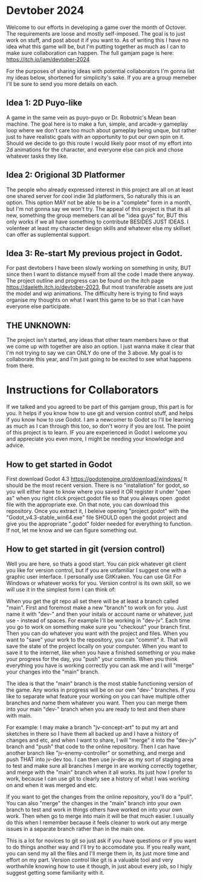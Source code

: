 # Devtober 2024
Welcome to our efforts in developing a game over the month of Octover. The requirements are loose and mostly self-imposed. The goal is to just work on stuff, and post about it if you want to. As of writing this I have no idea what this game will be, but I'm putting together as much as I can to make sure collaboration can happen. The full gamjam page is here: https://itch.io/jam/devtober-2024

For the purposes of sharing ideas with potential collaborators I'm gonna list my ideas below, shortened for simplicity's sake. If you are a group memeber I'll be sure to send you more details on each.

## Idea 1: 2D Puyo-like
A game in the same vein as puyo-puyo or Dr. Robotnic's Mean bean machine. The goal here is to make a fun, simple, and arcade-y gameplay loop where we don't care too much about gameplay being unque, but rather just to have realistic goals with an opportunity to put our own spin on it. Should we decide to go this route I would likely poor msot of my effort into 2d animations for the character, and everyone else can pick and chose whatever tasks they like.

## Idea 2: Origional 3D Platformer
The people who already expressed interest in this project are all on at least one shared server for cool indie 3d platformers, So naturally this is an option. This option MAY not be able to be in a "complete" form in a month, but I'm not gonna say we won't try. The appeal of this project is that its all new, something the group memebers can all be "idea guys" for, BUT this only works if we all have something to contribute BESIDES JUST IDEAS. I volenteer at least my character design skills and whatever else my skillset can offer as suplemental support.

## Idea 3: Re-start My previous project in Godot.
For past devtobers I have been slowly working on something in unity, BUT since then I want to distance myself from all the code I made there anyway. The project outline and progress can be found on the itch page https://daeleth.itch.io/devtober-2023, But most transferable assets are just the model and wip animations. The difficulty here is trying to find ways organise my thoughts on what I want this game to be so that I can have everyone else participate.

## THE UNKNOWN:
The project isn't started, any ideas that other team members have or that we come up with together are also an option. I just wanna make it clear that I'm not trying to say we can ONLY do one of the 3 above. My goal is to collaborate this year, and I'm just going to be excited to see what happens from there.

# Instructions for Collaborators
If we talked and you agreed to be part of this gamjam group, this part is for you. It helps if you know how to use git and version control stuff, and helps if you know how to use Godot. I am a newcomer to Godot so I'll be learning as much as I can through this too, so don't worry if you are lost. The point of this project is to learn. IF you are experienced in Godot I welcome you and appreciate you even more, I might be needing your knowledge and advice.

## How to get started in Godot
First download Godot 4.3 https://godotengine.org/download/windows/
It should be the most recent version. There is no "installation" for godot, so you will either have to know where you saved it OR register it under "open as" when you right click project.godot file so that you always open .godot file with the appropriate exe.
On that note, you can download this repository. Once you extract it, I beleive opening "project.godot" with the "Godot_v4.3-stable_win64.exe" file SHOULD open the godot project and give you the appropriate ".godot" folder needed for everything to function. If not, let me know and we can figure something out.

## How to get started in git (version control)
Well you are here, so thats a good start. You can pick whatever git client you like for version control, but if you are unfamiliar I suggest one with a graphic user interface. I personally use GitKraken. You can use Git For Windows or whatever works for you. Version control is its own skill, so we will use it in the simplest form I can think of:

When you get the git repo all set there will be at least a branch called "main". First and foremost make a new "branch" to work on for you. Just name it with "dev-" and then your initals or account name or whatever, just use - instead of spaces. For example I'll be working in "dev-jv". Each time you go to work on something make sure you "checkout" your branch first. Then you can do whatever you want with the project and files. When you want to "save" your work to the repository, you can "commit" it. That will save the state of the project locally on your computer. When you want to save it to the internet, like when you have a finished something or you make your progress for the day, you "push" your commits. When you think everything you have is working correctly you can ask me and I will "merge" your changes into the "main" branch.

The idea is that the "main" branch is the most stable functioning version of the game. Any works in progress will be on our own "dev-" branches. If you like to separate what feature your working on you can have multiple other branches and name them whatever you want. Then you can merge them into your main "dev-" branch when you are ready to test and then share with main.

For example:
I may make a branch "jv-concept-art" to put my art and sketches in there so I have them all backed up and I have a history of changes and etc, and when I want to share, I will "merge" it into the "dev-jv" branch and "push" that code to the online repository. Then I can have another branch like "jv-enemy-controller" or something, and merge and push THAT into jv-dev too. I can then use jv-dev as my sort of staging area to test and make sure all branches I merge in are working correctly together, and merge with the "main" branch when it all works. Its just how I prefer to work, because I can use git to clearly see a history of what I was working on and when it was merged and etc.

If you want to get the changes from the online repository, you'll do a "pull". You can also "merge" the changes in the "main" branch into your own branch to test and work in things others have worked on into your own work. Then when go to merge into main it will be that much easier. I usually do this when I remember because it feels cleaner to work out any merge issues in a separate branch rather than in the main one.

This is a lot for novices to git so just ask if you have questions or if you want to do things another way and I'll try to accomodate you. If you really want, you can send my all the files and I'll merge them in, its just more time and effort on my part. Version control like git is a valuable tool and very worthwhile knowing how to use it though, in just about every job, so I higly suggest getting some familiarity with it.
